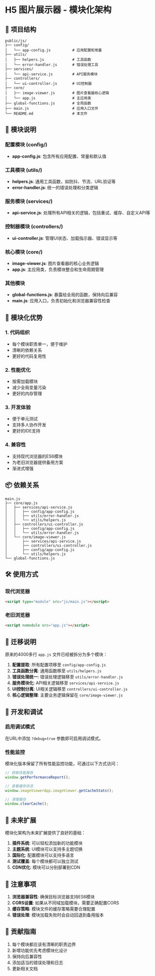 # H5 图片展示器 - 模块化架构

## 📁 项目结构

```
public/js/
├── config/
│   └── app-config.js          # 应用配置和常量
├── utils/
│   ├── helpers.js             # 工具函数
│   └── error-handler.js       # 错误处理工具
├── services/
│   └── api-service.js         # API服务模块
├── controllers/
│   └── ui-controller.js       # UI控制器
├── core/
│   ├── image-viewer.js        # 图片查看器核心逻辑
│   └── app.js                 # 主应用类
├── global-functions.js        # 全局函数
├── main.js                    # 应用入口文件
└── README.md                  # 本文件
```

## 🚀 模块说明

### 配置模块 (config/)
- **app-config.js**: 包含所有应用配置、常量和默认值

### 工具模块 (utils/)
- **helpers.js**: 通用工具函数，如防抖、节流、URL验证等
- **error-handler.js**: 统一的错误处理和分类逻辑

### 服务模块 (services/)
- **api-service.js**: 处理所有API相关的逻辑，包括重试、缓存、自定义API等

### 控制器模块 (controllers/)
- **ui-controller.js**: 管理UI状态、加载指示器、错误显示等

### 核心模块 (core/)
- **image-viewer.js**: 图片查看器的核心业务逻辑
- **app.js**: 主应用类，负责模块整合和生命周期管理

### 其他模块
- **global-functions.js**: 暴露给全局的函数，保持向后兼容
- **main.js**: 应用入口，负责初始化和浏览器兼容性检查

## 🔧 模块化优势

### 1. 代码组织
- 每个模块职责单一，便于维护
- 清晰的依赖关系
- 更好的代码复用性

### 2. 性能优化
- 按需加载模块
- 减少全局变量污染
- 更好的内存管理

### 3. 开发体验
- 便于单元测试
- 支持多人协作开发
- 更好的IDE支持

### 4. 兼容性
- 支持现代浏览器的ES6模块
- 为老旧浏览器提供备用方案
- 渐进式增强

## 📦 依赖关系

```
main.js
├── core/app.js
│   ├── services/api-service.js
│   │   ├── config/app-config.js
│   │   ├── utils/error-handler.js
│   │   └── utils/helpers.js
│   ├── controllers/ui-controller.js
│   │   ├── config/app-config.js
│   │   └── utils/error-handler.js
│   └── core/image-viewer.js
│       ├── services/api-service.js
│       ├── controllers/ui-controller.js
│       ├── config/app-config.js
│       └── utils/helpers.js
└── global-functions.js
```

## 🛠️ 使用方式

### 现代浏览器
```html
<script type="module" src="js/main.js"></script>
```

### 老旧浏览器
```html
<script nomodule src="app.js"></script>
```

## 🔄 迁移说明

原来的4000多行 `app.js` 文件已经被拆分为多个模块：

1. **配置提取**: 所有配置项移至 `config/app-config.js`
2. **工具函数分离**: 通用函数移至 `utils/helpers.js`
3. **错误处理统一**: 错误处理逻辑移至 `utils/error-handler.js`
4. **服务模块化**: API相关逻辑移至 `services/api-service.js`
5. **UI控制分离**: UI相关逻辑移至 `controllers/ui-controller.js`
6. **核心逻辑整理**: 主要业务逻辑保留在 `core/image-viewer.js`

## 🧪 开发和调试

### 启用调试模式
在URL中添加 `?debug=true` 参数即可启用调试模式。

### 性能监控
模块化版本保留了所有性能监控功能，可通过以下方式访问：
```javascript
// 获取性能报告
window.getPerformanceReport();

// 查看缓存状态
window.imageViewerApp.imageViewer.getCacheStats();

// 清理缓存
window.clearCache();
```

## 🔮 未来扩展

模块化架构为未来扩展提供了良好的基础：

1. **插件系统**: 可以轻松添加新的功能模块
2. **主题系统**: UI模块可以支持多主题切换
3. **国际化**: 配置模块可以支持多语言
4. **测试覆盖**: 每个模块都可以独立测试
5. **CDN优化**: 模块可以分别部署到CDN

## 📝 注意事项

1. **浏览器兼容性**: 确保目标浏览器支持ES6模块
2. **CORS设置**: 如果从不同域加载模块，需要正确配置CORS
3. **缓存策略**: 模块文件的缓存策略需要合理配置
4. **错误处理**: 模块加载失败时会自动回退到备用版本

## 🤝 贡献指南

1. 每个模块都应该有清晰的职责边界
2. 新增功能优先考虑模块化设计
3. 保持向后兼容性
4. 添加适当的错误处理和日志
5. 更新相关文档
